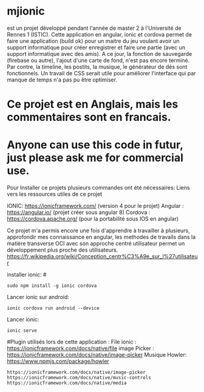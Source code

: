 # mjionic
est un projet développé pendant l'année de master 2 à l'Université de Rennes 1 (ISTIC).
Cette application en angular, ionic et cordova permet de faire une application (build ok)
pour un maitre du jeu voulant avoir un support informatique pour créer enregistrer et faire une partie (avec un support informatique avec des amis).
A ce jour, la fonction de sauvegarde (firebase ou autre), l'ajout d'une carte de fond, n'est pas encore terminé.
Par contre, la timeline, les postits, la musique, le générateur de dés sont fonctionnels.
Un travail de CSS serait utile pour améliorer l'interface qui par manque de temps n'a pas pu être optimiser.

# Ce projet est en Anglais, mais les commentaires sont en francais.

# Anyone can use this code in futur, just please ask me for commercial use.

Pour Installer ce projets plusieurs commandes ont été nécessaires:
Liens vers les ressources utiles de ce projet 

IONIC: https://ionicframework.com/ (version 4 pour le projet)
Angular : https://angular.io/ (projet créer sous angular 8)
Cordova : https://cordova.apache.org/ (pour la portabilité sous IOS en angular)

Ce projet m'a permis encore une fois d'apprendre à travailler à plusieurs, approfondir mes connaissance en angular, les methodes de travails dans la matière transverse OCI avec son approche centré utilisateur permet un développement plus proche des utilisateurs.
https://fr.wikipedia.org/wiki/Conception_centr%C3%A9e_sur_l%27utilisateur

installer ionic: #
<pre><code>sudo npm install -g ionic cordova</code></pre>

Lancer ionic sur android:
<pre><code>ionic cordova run android --device</code></pre>

Lancer ionic:
<pre><code>ionic serve</code></pre>

#Plugin utilisés lors de cette application :
File ionic : https://ionicframework.com/docs/native/file
image Picker : https://ionicframework.com/docs/native/image-picker
Musique Howler: https://www.npmjs.com/package/howler

<pre><code>https://ionicframework.com/docs/native/image-picker
https://ionicframework.com/docs/native/music-controls
https://ionicframework.com/docs/native/media

</code></pre>


